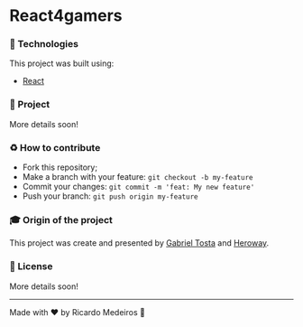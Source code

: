 # React4gamers

### :rocket: Technologies
This project was built using:
- [React](https://reactjs.org/)

### :muscle: Project

More details soon! 


### :recycle: How to contribute

- Fork this repository;
- Make a branch with your feature: `git checkout -b my-feature`
- Commit your changes: `git commit -m 'feat: My new feature'`
- Push your branch: `git push origin my-feature`

### :mortar_board: Origin of the project

This project was create and presented by [Gabriel Tosta](https://github.com/Gtosta96) and [Heroway](https://www.heroway.com.br/).

### :memo: License

More details soon!

---

Made with ❤️ by Ricardo Medeiros :wave: